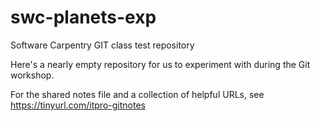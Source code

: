 # swc-planets-exp
Software Carpentry GIT class test repository


Here's a nearly empty repository for us to experiment with during the Git workshop. 

For the shared notes file and a collection of helpful URLs, see https://tinyurl.com/itpro-gitnotes
